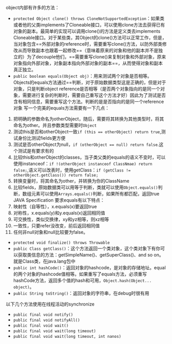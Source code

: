 object内部有许多的方法：
- `protected Object clone() throws CloneNotSupportedException`：如果类或者他的父类implements了Cloneable接口，可以使用clone方法去获得已有对象的副本。最简单的实现可以调用clone()的方法是定义类去implements Cloneable接口。对于某些类，其Object的clone()方法可以正常工作，但是，当对象包含==外部对象的reference时，需要重写clone()方法，以防外部类修改从而导致副本也跟着一起修改==（意味着原来的对象和他的副本并不是独立的）为了decouple他们，==需要重写clone()来复制对象和外部对象，原来对象指向外部对象，对象副本指向外部对象的副本==，从而使得对象和副本真正独立。
- `public boolean equals(Object obj)`：用来测试两个对象是否相等。Objects的equals方法通过\=\=判断，对于原始数据类型这是正确的，但是对于对象，只是判断object reference是否相等（是否两个对象指向的是同一个对象，需要进行复杂的判断时，需要自己重写这个方法才好）因此为了测试是否含有相同信息，需要重写这个方法。判断的是是否指向的是同一个reference对象
写一个完美的equals方法需要有一下几点：
1. 把明确的参数命名为otherObject，随后，需要将其转换为其他类型时，将其命名为other。并且参数类型需要时`Object`
2. 测试this是否和otherObject一致`if (this == otherObject) return true`,测试身份比测试fields更方便
3. 测试是否otherObject为null，`if (otherObject == null) return false`.这个测试是有要求有的
4. 比较this和otherObject的classes，当子类父类的equals的语义不变时，可以使用instanceof：`if !(otherObject instanceof ClassNmae) return false;`,语义可以改表时，使用getClass：`if (getClass != otherObject.getClass()) return false;`
5. 转换变量时，将其命名为other，并转换为你的ClassName
6. 比较fields，原始数据类可以用等于判断，类就可以使用`Object.equals()`判断，数组元素可以使用`Arrays.equals()`判断，如果所有都匹配，返回true
JAVA Specification 要求equals有以下特点：
1. 映射性（自等性），x.equals(x)要返回true
2. 对称性，x.equals(y)和y.equals(x)返回相同值
3. 可交换性，类似交换律，xy和yz相等，则xz相等
4. 一致性，只要refer没改变，前后返回相同值
5. 任何非null对象和null比较要为false。

- `protected void finalize() throws Throwable`
- `public Class getClass()`：这个方法返回一个类对象，这个类对象下有你可以获取类信息的方法：getSimpleName()、getSuperClass()、and so on。就是Class类，在java.lang包中
- `public int hashCode()`：返回对象的hashcode，是对象的存储地址。equal的两个对象的hashcode值相等。如果重写了equals方法，必须重写hashCode方法，返回多个值的hash和可用，`Object.hash(Object... object)`。
- `public String toString()`：返回对象的字符串，在debug时很有用

以下几个方法使用在线程活动的synchronize
- `public final void notify()`
- `public final void notifyAll()`
- `public final void wait()`
- `public final void wait(long timeout)`
- `public final void wait(long timeout, int nanos)`